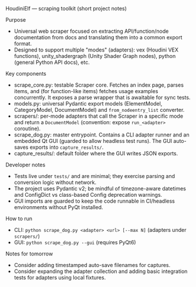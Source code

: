 HoudiniElf — scraping toolkit (short project notes)

Purpose
- Universal web scraper focused on extracting API/function/node documentation from docs and translating them into a common export format.
- Designed to support multiple "modes" (adapters): vex (Houdini VEX functions), unity_shadergraph (Unity Shader Graph nodes), python (general Python API docs), etc.

Key components
- scrape_core.py: testable Scraper core. Fetches an index page, parses items, and (for function-like items) fetches usage examples concurrently. It exposes a parse wrapper that is awaitable for sync tests.
- models.py: universal Pydantic export models (ElementModel, CategoryModel, DocumentModel) and `from_nodeentry_list` converter.
- scrapers/: per-mode adapters that call the Scraper in a specific mode and return a `DocumentModel` (convention: expose `run_<adapter>` coroutine).
- scrape_dog.py: master entrypoint. Contains a CLI adapter runner and an embedded Qt GUI (guarded to allow headless test runs). The GUI auto-saves exports into `capture_results/`.
- capture_results/: default folder where the GUI writes JSON exports.

Developer notes
- Tests live under `tests/` and are minimal; they exercise parsing and conversion logic without network.
- The project uses Pydantic v2; be mindful of timezone-aware datetimes and ConfigDict vs class-based Config deprecation warnings.
- GUI imports are guarded to keep the code runnable in CI/headless environments without PyQt installed.

How to run
- CLI: `python scrape_dog.py <adapter> <url> [--max N]` (adapters under `scrapers/`)
- GUI: `python scrape_dog.py --gui` (requires PyQt6)

Notes for tomorrow
- Consider adding timestamped auto-save filenames for captures.
- Consider expanding the adapter collection and adding basic integration tests for adapters using local fixtures.
